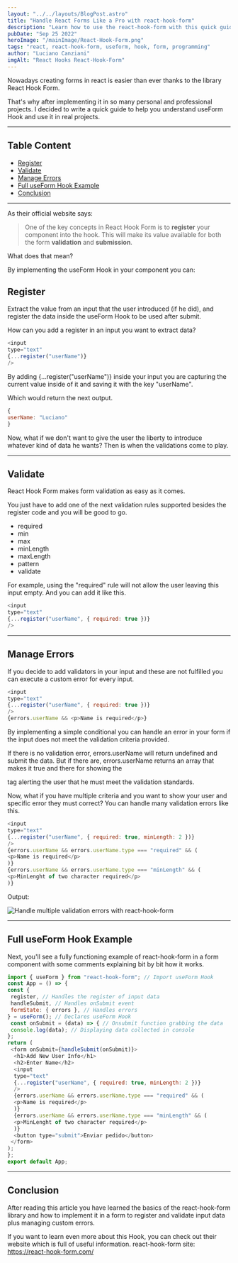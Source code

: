```yaml
---
layout: "../../layouts/BlogPost.astro"
title: "Handle React Forms Like a Pro with react-hook-form"
description: "Learn how to use the react-hook-form with this quick guide to understand the bases of the useForm Hook and use it in real projects."
pubDate: "Sep 25 2022"
heroImage: "/mainImage/React-Hook-Form.png"
tags: "react, react-hook-form, useform, hook, form, programming"
author: "Luciano Canziani"
imgAlt: "React Hooks React-Hook-Form"
---
```


Nowadays creating forms in react is easier than ever thanks to the library React Hook Form.

That's why after implementing it in so many personal and professional projects. I decided to write a quick guide to help you understand useForm Hook and use it in real projects.

---

## Table Content

- <a href="#Register" class="table-content-item">Register</a>
- <a href="#Validate" class="table-content-item">Validate</a>
- <a href="#Manage-Errors" class="table-content-item">Manage Errors</a>
- <a href="#Full-useForm-Hook-Example" class="table-content-item">Full useForm Hook Example</a>
- <a href="#Conclusion" class="table-content-item">Conclusion</a>

---

As their official website says:

>One of the key concepts in React Hook Form is to <strong>register</strong> your component into the hook. This will make its value available for both the form <strong>validation</strong> and <strong>submission</strong>.

What does that mean?

By implementing the useForm Hook in your component you can:
<a name="Register"></a>
## Register

Extract the value from an input that the user introduced (if he did), and register the data inside the useForm Hook to be used after submit.

How can you add a register in an input you want to extract data?

```js
<input
type="text"
{...register("userName")}
/>
```

By adding {…register("userName")} inside your input you are capturing the current value inside of it and saving it with the key "userName".

Which would return the next output.

```js
{
userName: "Luciano"
}
```

Now, what if we don't want to give the user the liberty to introduce whatever kind of data he wants?
Then is when the validations come to play.


---
<a name="Validate"></a>
## Validate

React Hook Form makes form validation as easy as it comes.

You just have to add one of the next validation rules supported besides the register code and you will be good to go.

* required
* min
* max
* minLength
* maxLength
* pattern
* validate

For example, using the "required" rule will not allow the user leaving this input empty. And you can add it like this.

```js
<input
type="text"
{...register("userName", { required: true })}
/>
```

---
<a name="Manage-Errors"></a>
## Manage Errors

If you decide to add validators in your input and these are not fulfilled you can execute a custom error for every input.

```js
<input
type="text"
{...register("userName", { required: true })}
/>
{errors.userName && <p>Name is required</p>}
```

By implementing a simple conditional you can handle an error in your form if the input does not meet the validation criteria provided.

If there is no validation error, errors.userName will return undefined and submit the data. But if there are, errors.userName returns an array that makes it true and there for showing the <p> tag alerting the user that he must meet the validation standards.

Now, what if you have multiple criteria and you want to show your user and specific error they must correct?
You can handle many validation errors like this.

```js
<input
type="text"
{...register("userName", { required: true, minLength: 2 })}
/>
{errors.userName && errors.userName.type === "required" && (
<p>Name is required</p>
)}
{errors.userName && errors.userName.type === "minLength" && (
<p>MinLenght of two character required</p>
)}
```

Output:

<img src="/gifExamples/useFormExample.gif" alt="Handle multiple validation errors with react-hook-form" class="img-center" />

---
<a name="Full-useForm-Hook-Example"></a>
## Full useForm Hook Example

Next, you'll see a fully functioning example of react-hook-form in a form component with some comments explaining bit by bit how it works.

```js
import { useForm } from "react-hook-form"; // Import useForm Hook
const App = () => {
const {
 register, // Handles the register of input data
 handleSubmit, // Handles onSubmit event
 formState: { errors }, // Handles errors
} = useForm(); // Declares useForm Hook
 const onSubmit = (data) => { // Onsubmit function grabbing the data
 console.log(data); // Displaying data collected in console
};
return (
 <form onSubmit={handleSubmit(onSubmit)}>
  <h1>Add New User Info</h1>
  <h2>Enter Name</h2>
  <input
  type="text"
  {...register("userName", { required: true, minLength: 2 })}
  />
  {errors.userName && errors.userName.type === "required" && (
  <p>Name is required</p>
  )}
  {errors.userName && errors.userName.type === "minLength" && (
  <p>MinLenght of two character required</p>
  )}
  <button type="submit">Enviar pedido</button>
 </form>
);
};
export default App;
```
---
<a name="Conclusion"></a>
## Conclusion

After reading this article you have learned the basics of the react-hook-form library and how to implement it in a form to register and validate input data plus managing custom errors.

If you want to learn even more about this Hook, you can check out their website which is full of useful information.
react-hook-form site: https://react-hook-form.com/